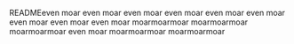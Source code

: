 READMEeven moar
even moar
even moar
even moar
even moar
even moar
even moar
even moar
even moar
moarmoarmoar
moarmoarmoar
moarmoarmoar
even moar
moarmoarmoar
moarmoarmoar

